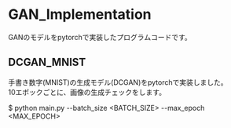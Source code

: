 # GAN_Implementation  
GANのモデルをpytorchで実装したプログラムコードです。  
## DCGAN_MNIST  
手書き数字(MNIST)の生成モデル(DCGAN)をpytorchで実装しました。  
10エポックごとに、画像の生成チェックをします。  

$ python main.py --batch_size <BATCH_SIZE> --max_epoch <MAX_EPOCH>  
